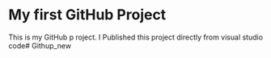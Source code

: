 # My first GitHub Project
This is my GitHub p roject. I Published this project directly from visual studio code# Githup_new
